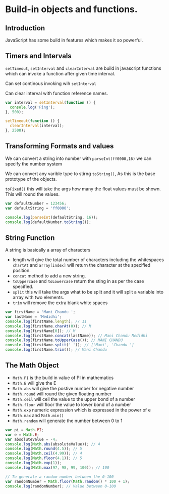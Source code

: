 # Build-in objects and functions.

## Introduction

JavaScript has some build in features which makes it so powerful.

## Timers and Intervals

```setTimeout```, ```setInterval``` and ```clearInterval``` are build in javascript functions which can invoke a function after given time interval.

Can set continous invoking wih ```setInterval```

Can clear interval with function reference names.

```javascript
var interval = setInterval(function () {
  console.log('Ping');
}, 500);

setTimeout(function () {
  clearInterval(interval);
}, 2500);
```

## Transforming Formats and values

We can convert a string into number with ```parseInt(ff0000,16)``` we can specify the number system

We can convert any varible type to stirng ```toString()```, As this is the base prototype of the objects.

```toFixed()``` this will take the args how many the float values must be shown. This will round the values.

```javascript
var defaultNumber = 123456;
var defaultString = 'ff0000';

console.log(parseInt(defaultString, 16));
console.log(defaultNumber.toString());
```

## String Function

A string is basically a array of characters

* length will give the total number of characters including the whitespaces
```chartAt``` and ```array[index]``` will return the character at the specified position.
* ```concat``` method to add a new string.
* ```toUppercase``` and ```toLowercase``` return the sting in as per the case specified.
* ```split``` this will take the args what to be split and it will split a variable into array with two elements.
* ```trim``` will remove the extra blank white spaces

```javascript
var firstName = 'Mani Chandu ';
var lastName = 'Medidhi';
console.log(firstName.length); // 11
console.log(firstName.charAt(0)); // M
console.log(firstName[0]); // M
console.log(firstName.concat(lastName)); // Mani Chandu Medidhi
console.log(firstName.toUpperCase()); // MANI CHANDU
console.log(firstName.split(' ')); // ['Mani', 'Chandu ']
console.log(firstName.trim()); // Mani Chandu
```

## The Math Object

* ```Math.PI``` is the build in value of PI in mathematics
* ```Math.E``` will give the E
* ```Math.abs``` will give the postive number for negative number
* ```Math.round``` will round the given floating number
* ```Math.ceil``` will ceil the value to the upper bond of a number
* ```Math.floor``` will floor the value to lower bond of a number
* ```Math.exp``` numeric expression which is expressed in the power of e
* ```Math.max``` and ```Math.min()```
* ```Math.random``` will generate the number between 0 to 1

```javascript
var pi = Math.PI;
var e = Math.E;
var absoluteValue = -4;
console.log(Math.abs(absoluteValue)); // 4
console.log(Math.round(4.5)); // 5
console.log(Math.ceil(4.99)); // 4
console.log(Math.floor(4.1)); // 5
console.log(Math.exp(1));
console.log(Math.max(97, 98, 99, 100)); // 100
```

```javascript
// To generate a random number between the 0-100
var randomNumber = Math.floor(Math.random() * 100 + 1);
console.log(randomNumber); // Value between 0-100
```